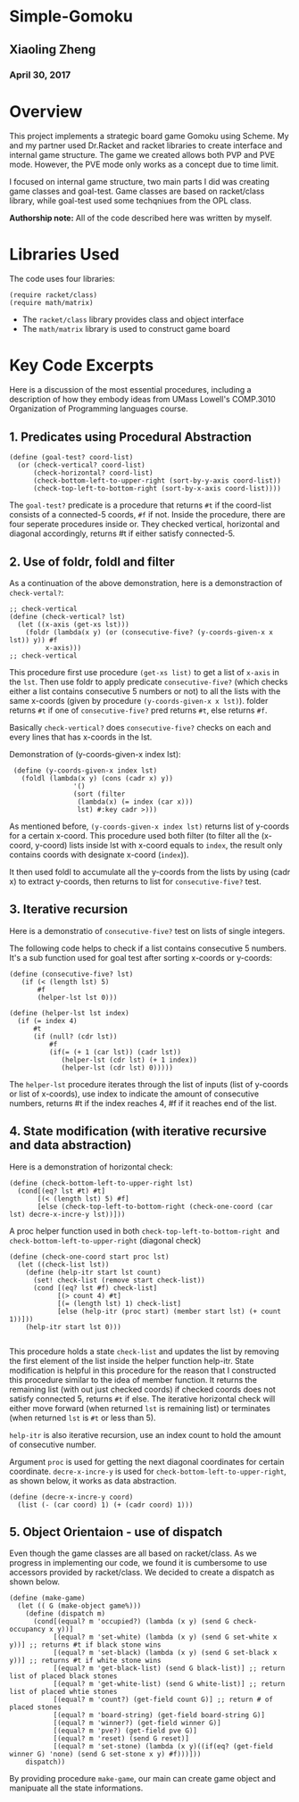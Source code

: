 # Simple-Gomoku

## Xiaoling Zheng
### April 30, 2017

# Overview

This project implements a strategic board game Gomoku using Scheme. My and my partner used Dr.Racket and racket libraries to create interface and internal game structure. The game we created allows both PVP and PVE mode. However, the PVE mode only works as a concept due to time limit. 

I focused on internal game structure, two main parts I did was creating game classes and goal-test. Game classes are based on racket/class library, while goal-test used some techqniues from the OPL class. 

**Authorship note:** All of the code described here was written by myself.

# Libraries Used
The code uses four libraries:

```
(require racket/class)
(require math/matrix)
```

* The ```racket/class``` library provides class and object interface
* The ```math/matrix``` library is used to construct game board

# Key Code Excerpts

Here is a discussion of the most essential procedures, including a description of how they embody ideas from 
UMass Lowell's COMP.3010 Organization of Programming languages course.

## 1. Predicates using Procedural Abstraction

```
(define (goal-test? coord-list)
  (or (check-vertical? coord-list)
      (check-horizontal? coord-list)
      (check-bottom-left-to-upper-right (sort-by-y-axis coord-list))
      (check-top-left-to-bottom-right (sort-by-x-axis coord-list))))
```
The ```goal-test?``` predicate is a procedure that returns ```#t``` if the coord-list consists of a connected-5 coords, ```#f``` if not. Inside the procedure, there are four seperate procedures inside or. They checked vertical, horizontal and diagonal accordingly, returns #t if either satisfy connected-5. 


## 2. Use of foldr, foldl and filter

As a continuation of the above demonstration, here is a demonstraction of ```check-vertal?```: 
```
;; check-vertical
(define (check-vertical? lst)
  (let ((x-axis (get-xs lst)))
    (foldr (lambda(x y) (or (consecutive-five? (y-coords-given-x x lst)) y)) #f
         x-axis)))
;; check-vertical
```
This procedure first use procedure ```(get-xs list)``` to get a list of ```x-axis``` in the ```lst```. Then use foldr to apply predicate ```consecutive-five?``` (which checks either a list contains consecutive 5 numbers or not) to all the lists with the same x-coords (given by procedure ```(y-coords-given-x x lst)```). folder returns ```#t``` if one of ```consecutive-five?``` pred returns ```#t```, else returns ```#f```.

Basically ```check-vertical?``` does ```consecutive-five?``` checks on each and every lines that has x-coords in the lst. 

Demonstration of (y-coords-given-x index lst):

```
 (define (y-coords-given-x index lst)
   (foldl (lambda(x y) (cons (cadr x) y))
                '()
                (sort (filter
                 (lambda(x) (= index (car x)))
                 lst) #:key cadr >)))
```

As mentioned before, ```(y-coords-given-x index lst)``` returns list of y-coords for a certain x-coord. This procedure used both filter (to filter all the (x-coord, y-coord) lists inside lst with x-coord equals to ```index```, the result only contains coords with designate x-coord (```index```)). 

It then used foldl to accumulate all the y-coords from the lists by using (cadr x) to extract y-coords, then returns to list for ```consecutive-five?``` test.

## 3. Iterative recursion

Here is a demonstratio of ```consecutive-five?``` test on lists of single integers.

The following code helps to check if a list contains consecutive 5 numbers. It's a sub function used for goal test after sorting x-coords or y-coords:
```
(define (consecutive-five? lst)
   (if (< (length lst) 5)
       #f
       (helper-lst lst 0)))

(define (helper-lst lst index)
  (if (= index 4)
      #t
      (if (null? (cdr lst))
          #f
          (if(= (+ 1 (car lst)) (cadr lst))
             (helper-lst (cdr lst) (+ 1 index))
             (helper-lst (cdr lst) 0)))))
```
The ```helper-lst``` procedure iterates through the list of inputs (list of y-coords or list of x-coords), use index to indicate the amount of consecutive numbers, returns #t if the index reaches 4, #f if it reaches end of the list. 


## 4. State modification (with iterative recursive and data abstraction)


Here is a demonstration of horizontal check: 
```
(define (check-bottom-left-to-upper-right lst)
  (cond[(eq? lst #t) #t]
       [(< (length lst) 5) #f]
       [else (check-top-left-to-bottom-right (check-one-coord (car lst) decre-x-incre-y lst))]))
```
A proc helper function used in both ```check-top-left-to-bottom-right ```and ```check-bottom-left-to-upper-right``` (diagonal check)
```
(define (check-one-coord start proc lst)
  (let ((check-list lst))
    (define (help-itr start lst count)
      (set! check-list (remove start check-list))
      (cond [(eq? lst #f) check-list]
            [(> count 4) #t]
            [(= (length lst) 1) check-list]
            [else (help-itr (proc start) (member start lst) (+ count 1))]))
    (help-itr start lst 0)))
    
```
This procedure holds a state ```check-list``` and updates the list by removing the first element of the list inside the helper function help-itr. State modification is helpful in this procedure for the reason that I constructed this procedure similar to the idea of member function. It returns the remaining list (with out just checked coords) if checked coords does not satisfy connected 5, returns ```#t``` if else. The iterative horizontal check will either move forward (when returned ```lst``` is remaining list) or terminates (when returned ```lst``` is ```#t``` or less than 5). 

```help-itr``` is also iterative recursion, use an index count to hold the amount of consecutive number. 

Argument ```proc``` is used for getting the next diagonal coordinates for certain coordinate. ```decre-x-incre-y``` is used for ```check-bottom-left-to-upper-right```, as shown below, it works as data abstraction. 

```
(define (decre-x-incre-y coord)
  (list (- (car coord) 1) (+ (cadr coord) 1)))
```

## 5. Object Orientaion - use of dispatch

Even though the game classes are all based on racket/class. As we progress in implementing our code, we found it is cumbersome to use accessors provided by racket/class. We decided to create a dispatch as shown below. 

```
(define (make-game)
  (let (( G (make-object game%)))
    (define (dispatch m)
      (cond[(equal? m 'occupied?) (lambda (x y) (send G check-occupancy x y))] 
           [(equal? m 'set-white) (lambda (x y) (send G set-white x y))] ;; returns #t if black stone wins
           [(equal? m 'set-black) (lambda (x y) (send G set-black x y))] ;; returns #t if white stone wins
           [(equal? m 'get-black-list) (send G black-list)] ;; return list of placed black stones
           [(equal? m 'get-white-list) (send G white-list)] ;; return list of placed whtie stones
           [(equal? m 'count?) (get-field count G)] ;; return # of placed stones
           [(equal? m 'board-string) (get-field board-string G)]
           [(equal? m 'winner?) (get-field winner G)]
           [(equal? m 'pve?) (get-field pve G)]
           [(equal? m 'reset) (send G reset)]
           [(equal? m 'set-stone) (lambda (x y)((if(eq? (get-field winner G) 'none) (send G set-stone x y) #f)))]))
    dispatch))
```
By providing procedure ```make-game```, our main can create game object and manipuate all the state informations. 

